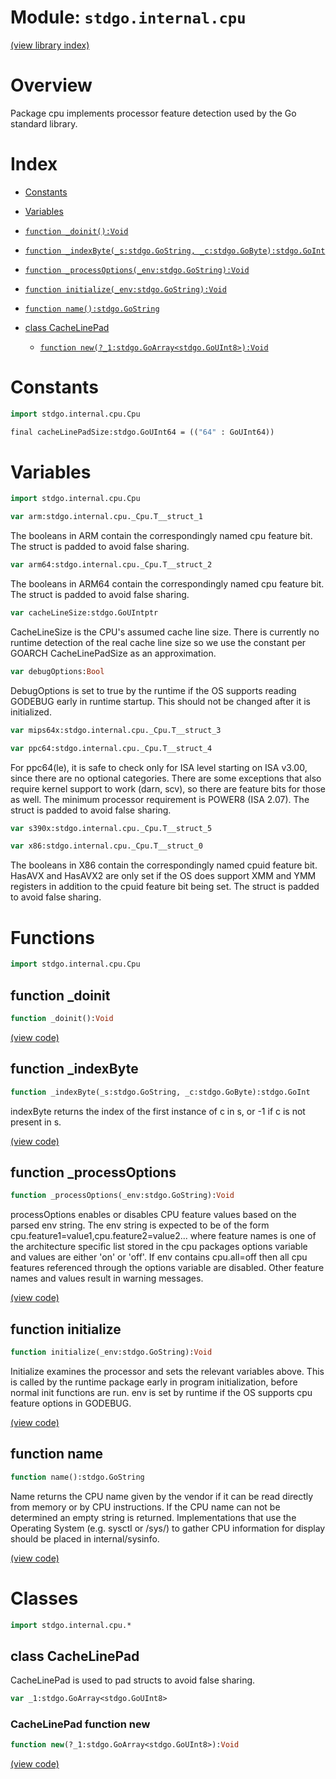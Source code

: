 # Module: `stdgo.internal.cpu`

[(view library index)](../../stdgo.md)


# Overview


Package cpu implements processor feature detection used by the Go standard library. 


# Index


- [Constants](<#constants>)

- [Variables](<#variables>)

- [`function _doinit():Void`](<#function-_doinit>)

- [`function _indexByte(_s:stdgo.GoString, _c:stdgo.GoByte):stdgo.GoInt`](<#function-_indexbyte>)

- [`function _processOptions(_env:stdgo.GoString):Void`](<#function-_processoptions>)

- [`function initialize(_env:stdgo.GoString):Void`](<#function-initialize>)

- [`function name():stdgo.GoString`](<#function-name>)

- [class CacheLinePad](<#class-cachelinepad>)

  - [`function new(?_1:stdgo.GoArray<stdgo.GoUInt8>):Void`](<#cachelinepad-function-new>)

# Constants


```haxe
import stdgo.internal.cpu.Cpu
```


```haxe
final cacheLinePadSize:stdgo.GoUInt64 = (("64" : GoUInt64))
```


# Variables


```haxe
import stdgo.internal.cpu.Cpu
```


```haxe
var arm:stdgo.internal.cpu._Cpu.T__struct_1
```


The booleans in ARM contain the correspondingly named cpu feature bit. The struct is padded to avoid false sharing. 


```haxe
var arm64:stdgo.internal.cpu._Cpu.T__struct_2
```


The booleans in ARM64 contain the correspondingly named cpu feature bit. The struct is padded to avoid false sharing. 


```haxe
var cacheLineSize:stdgo.GoUIntptr
```


CacheLineSize is the CPU's assumed cache line size. There is currently no runtime detection of the real cache line size so we use the constant per GOARCH CacheLinePadSize as an approximation. 


```haxe
var debugOptions:Bool
```


DebugOptions is set to true by the runtime if the OS supports reading GODEBUG early in runtime startup. This should not be changed after it is initialized. 


```haxe
var mips64x:stdgo.internal.cpu._Cpu.T__struct_3
```


```haxe
var ppc64:stdgo.internal.cpu._Cpu.T__struct_4
```


For ppc64\(le\), it is safe to check only for ISA level starting on ISA v3.00, since there are no optional categories. There are some exceptions that also require kernel support to work \(darn, scv\), so there are feature bits for those as well. The minimum processor requirement is POWER8 \(ISA 2.07\). The struct is padded to avoid false sharing. 


```haxe
var s390x:stdgo.internal.cpu._Cpu.T__struct_5
```


```haxe
var x86:stdgo.internal.cpu._Cpu.T__struct_0
```


The booleans in X86 contain the correspondingly named cpuid feature bit. HasAVX and HasAVX2 are only set if the OS does support XMM and YMM registers in addition to the cpuid feature bit being set. The struct is padded to avoid false sharing. 


# Functions


```haxe
import stdgo.internal.cpu.Cpu
```


## function \_doinit


```haxe
function _doinit():Void
```


 


[\(view code\)](<./Cpu.hx#L505>)


## function \_indexByte


```haxe
function _indexByte(_s:stdgo.GoString, _c:stdgo.GoByte):stdgo.GoInt
```


indexByte returns the index of the first instance of c in s, or \-1 if c is not present in s. 


[\(view code\)](<./Cpu.hx#L481>)


## function \_processOptions


```haxe
function _processOptions(_env:stdgo.GoString):Void
```


processOptions enables or disables CPU feature values based on the parsed env string. The env string is expected to be of the form cpu.feature1=value1,cpu.feature2=value2... where feature names is one of the architecture specific list stored in the cpu packages options variable and values are either 'on' or 'off'. If env contains cpu.all=off then all cpu features referenced through the options variable are disabled. Other feature names and values result in warning messages. 


[\(view code\)](<./Cpu.hx#L407>)


## function initialize


```haxe
function initialize(_env:stdgo.GoString):Void
```


Initialize examines the processor and sets the relevant variables above. This is called by the runtime package early in program initialization, before normal init functions are run. env is set by runtime if the OS supports cpu feature options in GODEBUG. 


[\(view code\)](<./Cpu.hx#L394>)


## function name


```haxe
function name():stdgo.GoString
```


Name returns the CPU name given by the vendor if it can be read directly from memory or by CPU instructions. If the CPU name can not be determined an empty string is returned.  Implementations that use the Operating System \(e.g. sysctl or /sys/\) to gather CPU information for display should be placed in internal/sysinfo. 


[\(view code\)](<./Cpu.hx#L501>)


# Classes


```haxe
import stdgo.internal.cpu.*
```


## class CacheLinePad


CacheLinePad is used to pad structs to avoid false sharing. 


```haxe
var _1:stdgo.GoArray<stdgo.GoUInt8>
```


### CacheLinePad function new


```haxe
function new(?_1:stdgo.GoArray<stdgo.GoUInt8>):Void
```


 


[\(view code\)](<./Cpu.hx#L138>)


